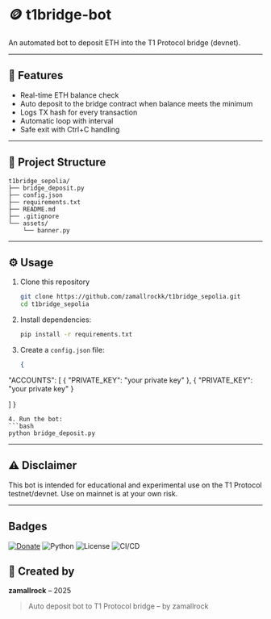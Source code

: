 # 🪙 t1bridge-bot

An automated bot to deposit ETH into the T1 Protocol bridge (devnet).

---

## 🚀 Features
- Real-time ETH balance check
- Auto deposit to the bridge contract when balance meets the minimum
- Logs TX hash for every transaction
- Automatic loop with interval
- Safe exit with Ctrl+C handling

---

## 📁 Project Structure
```
t1bridge_sepolia/
├── bridge_deposit.py        
├── config.json              
├── requirements.txt        
├── README.md                
├── .gitignore               
└── assets/
    └── banner.py            
```

---

## ⚙️ Usage
1. Clone this repository
   ```bash
   git clone https://github.com/zamallrockk/t1bridge_sepolia.git
   cd t1bridge_sepolia
2. Install dependencies:
   ```bash
   pip install -r requirements.txt
   ```
3. Create a `config.json` file:
   ```json
   {
  "ACCOUNTS": [
    {
      "PRIVATE_KEY": "your private key"
    },
    {
      "PRIVATE_KEY": "your private key"
    }
    
  ]
}

   ```
4. Run the bot:
   ```bash
   python bridge_deposit.py
   ```

---

## ⚠️ Disclaimer
This bot is intended for educational and experimental use on the T1 Protocol testnet/devnet. Use on mainnet is at your own risk.

---
## Badges

[![Donate](https://img.shields.io/badge/Buy_Me_a_Coffee-ko--fi-FF5E5B?logo=ko-fi&logoColor=white&style=flat-square)](https://ko-fi.com/zamallrock)
![Python](https://img.shields.io/badge/Python-3.10+-blue)
![License](https://img.shields.io/badge/license-MIT-green)
![CI/CD](https://github.com/zamallrockk/soneiumswap-bot/actions/workflows/python-ci.yml/badge.svg)

## 🧠 Created by
**zamallrock** – 2025

> Auto deposit bot to T1 Protocol bridge – by zamallrock

